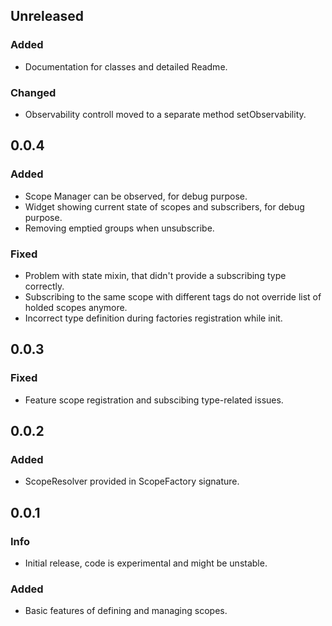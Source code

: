 ## Unreleased
### Added
* Documentation for classes and detailed Readme.
### Changed
* Observability controll moved to a separate method setObservability.

## 0.0.4
### Added
* Scope Manager can be observed, for debug purpose.
* Widget showing current state of scopes and subscribers, for debug purpose.
* Removing emptied groups when unsubscribe.
### Fixed
* Problem with state mixin, that didn't provide a subscribing type correctly.
* Subscribing to the same scope with different tags do not override list of holded scopes anymore.
* Incorrect type definition during factories registration while init.

## 0.0.3
### Fixed
* Feature scope registration and subscibing type-related issues.

## 0.0.2
### Added
* ScopeResolver provided in ScopeFactory signature.

## 0.0.1
### Info
* Initial release, code is experimental and might be unstable.

### Added
* Basic features of defining and managing scopes.